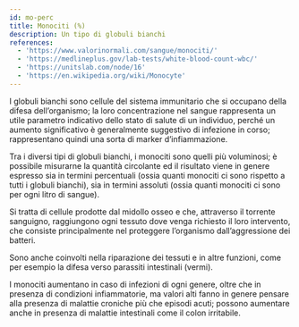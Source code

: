 ```yaml
---
id: mo-perc
title: Monociti (%)
description: Un tipo di globuli bianchi
references:
  - 'https://www.valorinormali.com/sangue/monociti/'
  - 'https://medlineplus.gov/lab-tests/white-blood-count-wbc/'
  - 'https://unitslab.com/node/16'
  - 'https://en.wikipedia.org/wiki/Monocyte'
---
```

I globuli bianchi sono cellule del sistema immunitario che si occupano della difesa dell’organismo; la loro concentrazione nel sangue rappresenta un utile parametro indicativo dello stato di salute di un individuo, perché un aumento significativo è generalmente suggestivo di infezione in corso; rappresentano quindi una sorta di marker d’infiammazione.
 
Tra i diversi tipi di globuli bianchi, i monociti sono quelli più voluminosi; è possibile misurarne la quantità circolante ed il risultato viene in genere espresso sia in termini percentuali (ossia quanti monociti ci sono rispetto a tutti i globuli bianchi),
sia in termini assoluti (ossia quanti monociti ci sono per ogni litro di sangue).

Si tratta di cellule prodotte dal midollo osseo e che, attraverso il torrente sanguigno, raggiungono ogni tessuto dove venga richiesto il loro intervento, che consiste principalmente nel proteggere l’organismo dall’aggressione dei batteri.

Sono anche coinvolti nella riparazione dei tessuti e in altre funzioni, come per esempio la difesa verso parassiti intestinali (vermi).

I monociti aumentano in caso di infezioni di ogni genere, oltre che in presenza di condizioni infiammatorie, ma valori alti fanno in genere pensare alla presenza di malattie croniche più che episodi acuti; possono aumentare anche in presenza di malattie intestinali come il colon irritabile.
